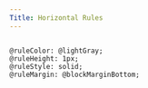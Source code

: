 ```yaml
---
Title: Horizontal Rules
---
```


<pre class="language-less">
<code>
@ruleColor: @lightGray;
@ruleHeight: 1px;
@ruleStyle: solid;
@ruleMargin: @blockMarginBottom;
</code>
</pre>
